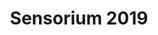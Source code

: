 ---
title: 'Sensorium 2019'
menu: Home
onpage_menu: true
body_classes: 'modular header-image fullwidth'
content:
  items: '@self.modular'
  order:
    by: default
    dir: asc
    custom:
      - _showcase
      - _theme
      - _date
      - _speakers
      - _programme
      - _beyond-the-sound
#     - _workshops
#     - _installations
#     - _performance
#     - _city-stage
#     - _lab
      - _news
      - _advisors
      - _about
      - _partners
#     - _warmup
---